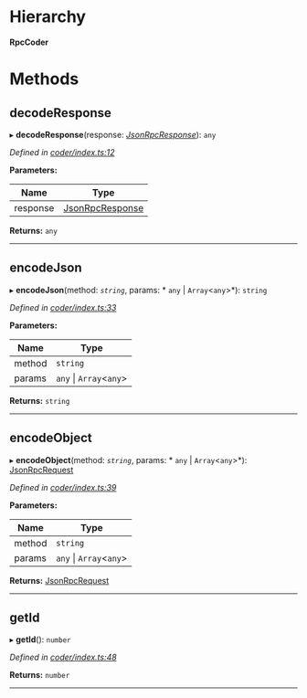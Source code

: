 

# Hierarchy

**RpcCoder**

# Methods

<a id="decoderesponse"></a>

##  decodeResponse

▸ **decodeResponse**(response: *[JsonRpcResponse](../modules/_types_.md#jsonrpcresponse)*): `any`

*Defined in [coder/index.ts:12](https://github.com/polkadot-js/api/blob/82dcbe5/packages/rpc-provider/src/coder/index.ts#L12)*

**Parameters:**

| Name | Type |
| ------ | ------ |
| response | [JsonRpcResponse](../modules/_types_.md#jsonrpcresponse) |

**Returns:** `any`

___
<a id="encodejson"></a>

##  encodeJson

▸ **encodeJson**(method: *`string`*, params: * `any` &#124; `Array`<`any`>*): `string`

*Defined in [coder/index.ts:33](https://github.com/polkadot-js/api/blob/82dcbe5/packages/rpc-provider/src/coder/index.ts#L33)*

**Parameters:**

| Name | Type |
| ------ | ------ |
| method | `string` |
| params |  `any` &#124; `Array`<`any`>|

**Returns:** `string`

___
<a id="encodeobject"></a>

##  encodeObject

▸ **encodeObject**(method: *`string`*, params: * `any` &#124; `Array`<`any`>*): [JsonRpcRequest](../modules/_types_.md#jsonrpcrequest)

*Defined in [coder/index.ts:39](https://github.com/polkadot-js/api/blob/82dcbe5/packages/rpc-provider/src/coder/index.ts#L39)*

**Parameters:**

| Name | Type |
| ------ | ------ |
| method | `string` |
| params |  `any` &#124; `Array`<`any`>|

**Returns:** [JsonRpcRequest](../modules/_types_.md#jsonrpcrequest)

___
<a id="getid"></a>

##  getId

▸ **getId**(): `number`

*Defined in [coder/index.ts:48](https://github.com/polkadot-js/api/blob/82dcbe5/packages/rpc-provider/src/coder/index.ts#L48)*

**Returns:** `number`

___


